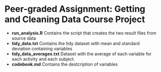 # Peer-graded Assignment: Getting and Cleaning Data Course Project
* **run_analysis.R** Contains the script that creates the two result files from source data
* **tidy_data.txt** Contains the tidy dataset with mean and standard deviation containing variables
* **tidy_data_averages.txt** Dataset with the average of each variable for each activity and each subject.
* **codebook.md** Contains the destcription of variables
